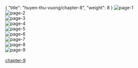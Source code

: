 { "title": "huyen-thu-vuong/chapter-8", "weight": 8 }
<img src="huyen-thu-vuong_0008_01-fac8ea003e92f8a8e94190b46f95974a.webp" alt="page-1" origin="https://3.bp.blogspot.com/-OONUHvlOu8k/VyHGdy956DI/AAAAAAAGqrU/4mrdgo_-hF8/s0/Huyen-Thu-Vuong-Chapter-8-P-2.jpg"><br/>
<img src="huyen-thu-vuong_0008_02-7f0aa244fe323c76470869e9515f3503.webp" alt="page-2" origin="https://3.bp.blogspot.com/-9djqEIKZ-wU/VyHGe-w5gAI/AAAAAAAGqrY/6x90PE5-QV4/s0/Huyen-Thu-Vuong-Chapter-8-P-3.jpg"><br/>
<img src="huyen-thu-vuong_0008_03-316aefd2a0b80665733fe2e47fbfb2c5.webp" alt="page-3" origin="https://3.bp.blogspot.com/-REJSpzQ7pkU/VyHGfzcO1gI/AAAAAAAGqrc/2P93aS4AQ_Y/s0/Huyen-Thu-Vuong-Chapter-8-P-4.jpg"><br/>
<img src="huyen-thu-vuong_0008_04-c82234d6a0d82c32e7493256c377b579.webp" alt="page-4" origin="https://3.bp.blogspot.com/-MnJFx1DeWkA/VyHGhCsCTgI/AAAAAAAGqrg/3wffN4K326o/s0/Huyen-Thu-Vuong-Chapter-8-P-5.jpg"><br/>
<img src="huyen-thu-vuong_0008_05-1f5df5ce984d28943e7fe3e483c47538.webp" alt="page-5" origin="https://3.bp.blogspot.com/-brjG3ALwDL0/VyHGiN2cSUI/AAAAAAAGqrk/RvHm2WJFcSs/s0/Huyen-Thu-Vuong-Chapter-8-P-6.jpg"><br/>
<img src="huyen-thu-vuong_0008_06-f7ef472210da41a737ac9995526ea22f.webp" alt="page-6" origin="https://3.bp.blogspot.com/-QFubpYRbbX4/VyHGjYUZKYI/AAAAAAAGqro/s6qT1sowKXs/s0/Huyen-Thu-Vuong-Chapter-8-P-7.jpg"><br/>
<img src="huyen-thu-vuong_0008_07-8d27dbd02512fd432f49ac64d8ac713b.webp" alt="page-7" origin="https://3.bp.blogspot.com/-eyd6HXSaCKE/VyHGnRqZmWI/AAAAAAAGqrs/savOceOYbRs/s0/Huyen-Thu-Vuong-Chapter-8-P-8.jpg"><br/>
<img src="huyen-thu-vuong_0008_08-bf272ce90604cbd8ed2264608ac19541.webp" alt="page-8" origin="https://3.bp.blogspot.com/-ks95pbcVvLU/VyHGoLI7f-I/AAAAAAAGqrw/mZKnGAarcU0/s0/Huyen-Thu-Vuong-Chapter-8-P-9.jpg"><br/>
<img src="huyen-thu-vuong_0008_09-1217aa1ec2159ca32d7bfce0f316e4d2.webp" alt="page-9" origin="https://3.bp.blogspot.com/-VVFyUdRALyg/VyHGpLF_nHI/AAAAAAAGqr0/SQu3EKeubIo/s0/Huyen-Thu-Vuong-Chapter-8-P-10.jpg"><br/>
<br/><a class="nextchap" href="/huyen-thu-vuong/chapter-9">chapter-9</a>
